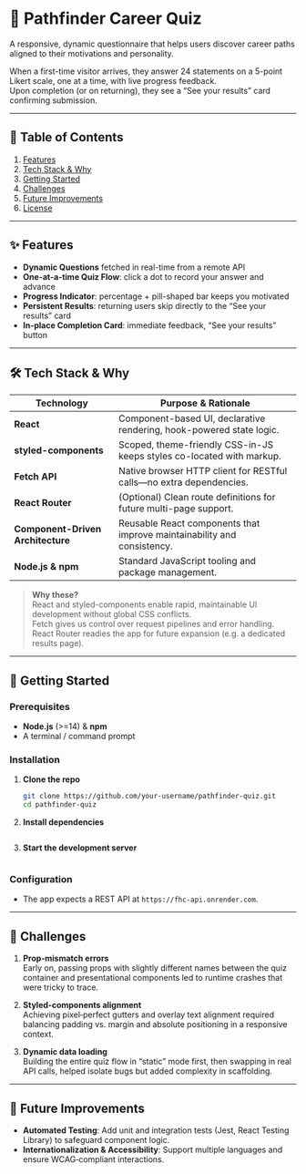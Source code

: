 # 🧭 Pathfinder Career Quiz

A responsive, dynamic questionnaire that helps users discover career paths aligned to their motivations and personality.

When a first-time visitor arrives, they answer 24 statements on a 5-point Likert scale, one at a time, with live progress feedback.  
Upon completion (or on returning), they see a “See your results” card confirming submission.

---

## 🚀 Table of Contents

1. [Features](#features)
2. [Tech Stack & Why](#tech-stack--why)
3. [Getting Started](#getting-started)
4. [Challenges](#challenges)
5. [Future Improvements](#future-improvements)
6. [License](#license)

---

## ✨ Features

- **Dynamic Questions** fetched in real-time from a remote API
- **One-at-a-time Quiz Flow**: click a dot to record your answer and advance
- **Progress Indicator**: percentage + pill-shaped bar keeps you motivated
- **Persistent Results**: returning users skip directly to the “See your results” card
- **In-place Completion Card**: immediate feedback, “See your results” button

---

## 🛠 Tech Stack & Why

| Technology                        | Purpose & Rationale                                                     |
| --------------------------------- | ----------------------------------------------------------------------- |
| **React**                         | Component-based UI, declarative rendering, hook-powered state logic.    |
| **styled-components**             | Scoped, theme-friendly CSS-in-JS keeps styles co-located with markup.   |
| **Fetch API**                     | Native browser HTTP client for RESTful calls—no extra dependencies.     |
| **React Router**                  | (Optional) Clean route definitions for future multi-page support.       |
| **Component-Driven Architecture** | Reusable React components that improve maintainability and consistency. |
| **Node.js & npm**                 | Standard JavaScript tooling and package management.                     |

> **Why these?**  
> React and styled-components enable rapid, maintainable UI development without global CSS conflicts.  
> Fetch gives us control over request pipelines and error handling.  
> React Router readies the app for future expansion (e.g. a dedicated results page).

---

## 🏁 Getting Started

### Prerequisites

- **Node.js** (>=14) & **npm**
- A terminal / command prompt

### Installation

1. **Clone the repo**

   ```bash
   git clone https://github.com/your-username/pathfinder-quiz.git
   cd pathfinder-quiz

   ```

2. **Install dependencies**

   ```npm install

   ```

3. **Start the development server**

   ```npm run dev

   ```

### Configuration

- The app expects a REST API at `https://fhc-api.onrender.com`.

---

## 🚧 Challenges

1. **Prop‐mismatch errors**  
   Early on, passing props with slightly different names between the quiz container and presentational components led to runtime crashes that were tricky to trace.

2. **Styled‐components alignment**  
   Achieving pixel‐perfect gutters and overlay text alignment required balancing padding vs. margin and absolute positioning in a responsive context.

3. **Dynamic data loading**  
   Building the entire quiz flow in “static” mode first, then swapping in real API calls, helped isolate bugs but added complexity in scaffolding.

---

## 🌱 Future Improvements

- **Automated Testing**: Add unit and integration tests (Jest, React Testing Library) to safeguard component logic.
- **Internationalization & Accessibility**: Support multiple languages and ensure WCAG‐compliant interactions.
